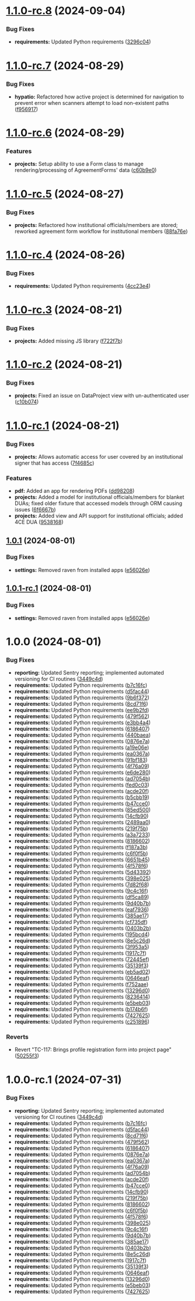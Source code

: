 # [1.1.0-rc.8](https://github.com/hms-dbmi/hypatio-app/compare/v1.1.0-rc.7...v1.1.0-rc.8) (2024-09-04)


### Bug Fixes

* **requirements:** Updated Python requirements ([3296c04](https://github.com/hms-dbmi/hypatio-app/commit/3296c042fe2253343d300597dc54d00b005d9a5c))

# [1.1.0-rc.7](https://github.com/hms-dbmi/hypatio-app/compare/v1.1.0-rc.6...v1.1.0-rc.7) (2024-08-29)


### Bug Fixes

* **hypatio:** Refactored how active project is determined for navigation to prevent error when scanners attempt to load non-existent paths ([f956917](https://github.com/hms-dbmi/hypatio-app/commit/f9569176c7ba7a0232f38b7d5f9d1f4173ad626a))

# [1.1.0-rc.6](https://github.com/hms-dbmi/hypatio-app/compare/v1.1.0-rc.5...v1.1.0-rc.6) (2024-08-29)


### Features

* **projects:** Setup ability to use a Form class to manage rendering/processing of AgreementForms' data ([c60b9e0](https://github.com/hms-dbmi/hypatio-app/commit/c60b9e0208a451f9c0f07c86cec66143c7fe44d4))

# [1.1.0-rc.5](https://github.com/hms-dbmi/hypatio-app/compare/v1.1.0-rc.4...v1.1.0-rc.5) (2024-08-27)


### Bug Fixes

* **projects:** Refactored how institutional officials/members are stored; reworked agreement form workflow for institutional members ([88fa76e](https://github.com/hms-dbmi/hypatio-app/commit/88fa76ef27e5a8254e18d3e52c63c78d0b2f09d5))

# [1.1.0-rc.4](https://github.com/hms-dbmi/hypatio-app/compare/v1.1.0-rc.3...v1.1.0-rc.4) (2024-08-26)


### Bug Fixes

* **requirements:** Updated Python requirements ([4cc23e4](https://github.com/hms-dbmi/hypatio-app/commit/4cc23e48e6bd85d8e72b4c0ab296f5e492e7b8c8))

# [1.1.0-rc.3](https://github.com/hms-dbmi/hypatio-app/compare/v1.1.0-rc.2...v1.1.0-rc.3) (2024-08-21)


### Bug Fixes

* **projects:** Added missing JS library ([f722f7b](https://github.com/hms-dbmi/hypatio-app/commit/f722f7bf0d45a13575e9c91753742daf5dfbe2af))

# [1.1.0-rc.2](https://github.com/hms-dbmi/hypatio-app/compare/v1.1.0-rc.1...v1.1.0-rc.2) (2024-08-21)


### Bug Fixes

* **projects:** Fixed an issue on DataProject view with un-authenticated user ([c10b074](https://github.com/hms-dbmi/hypatio-app/commit/c10b074888b37b30596703549f34a58b6d2f9e82))

# [1.1.0-rc.1](https://github.com/hms-dbmi/hypatio-app/compare/v1.0.1...v1.1.0-rc.1) (2024-08-21)


### Bug Fixes

* **projects:** Allows automatic access for user covered by an institutional signer that has access ([7f4685c](https://github.com/hms-dbmi/hypatio-app/commit/7f4685c877f07d99cd9a230911cf0da745da6f0e))


### Features

* **pdf:** Added an app for rendering PDFs ([dd98208](https://github.com/hms-dbmi/hypatio-app/commit/dd98208d4717265fdf68f2dc6124de20276d994d))
* **projects:** Added a model for institutional officials/members for blanket DUAs; fixed older fixture that accessed models through ORM causing issues ([6f6667b](https://github.com/hms-dbmi/hypatio-app/commit/6f6667be9724b4185ef6a6c596b4969ce2c5966f))
* **projects:** Added view and API support for institutional officials; added 4CE DUA ([9538168](https://github.com/hms-dbmi/hypatio-app/commit/95381687e422e576a2a3f98048daa26dbad75fc8))

## [1.0.1](https://github.com/hms-dbmi/hypatio-app/compare/v1.0.0...v1.0.1) (2024-08-01)


### Bug Fixes

* **settings:** Removed raven from installed apps ([e56026e](https://github.com/hms-dbmi/hypatio-app/commit/e56026eeb56765e9548107f951fef10c2024e1f5))

## [1.0.1-rc.1](https://github.com/hms-dbmi/hypatio-app/compare/v1.0.0...v1.0.1-rc.1) (2024-08-01)


### Bug Fixes

* **settings:** Removed raven from installed apps ([e56026e](https://github.com/hms-dbmi/hypatio-app/commit/e56026eeb56765e9548107f951fef10c2024e1f5))

# 1.0.0 (2024-08-01)


### Bug Fixes

* **reporting:** Updated Sentry reporting; implemented automated versioning for CI routines ([3449c4d](https://github.com/hms-dbmi/hypatio-app/commit/3449c4d6f8f38520542c757070a45ba2781d80da))
* **requirements:** Updated Python requirements ([b7c16fc](https://github.com/hms-dbmi/hypatio-app/commit/b7c16fc9241f46062f6a5ef20b884f73b2188a9c))
* **requirements:** Updated Python requirements ([d5fac44](https://github.com/hms-dbmi/hypatio-app/commit/d5fac449348b4cb924001fae58e71b13a70fd91d))
* **requirements:** Updated Python requirements ([9b6f372](https://github.com/hms-dbmi/hypatio-app/commit/9b6f372c19398c7b3488012de614d31cee1bb83d))
* **requirements:** Updated Python requirements ([8cd71f6](https://github.com/hms-dbmi/hypatio-app/commit/8cd71f6c090157b927ed3cd6d4b31ffa14958fbc))
* **requirements:** Updated Python requirements ([ee9b2fd](https://github.com/hms-dbmi/hypatio-app/commit/ee9b2fd69cda6f2698162e6fa089b26564f335ed))
* **requirements:** Updated Python requirements ([479f562](https://github.com/hms-dbmi/hypatio-app/commit/479f562976aacbc36b1da18c7d008df9c2a4777f))
* **requirements:** Updated Python requirements ([e3bb4a4](https://github.com/hms-dbmi/hypatio-app/commit/e3bb4a4d287c4f1964aa470aa3bc4af4f2f7b70f))
* **requirements:** Updated Python requirements ([6186407](https://github.com/hms-dbmi/hypatio-app/commit/6186407200178a3d7699a57e31330707f379159f))
* **requirements:** Updated Python requirements ([440baea](https://github.com/hms-dbmi/hypatio-app/commit/440baea49a34e5b4b698e2f72b40e1094e25f893))
* **requirements:** Updated Python requirements ([0876e7a](https://github.com/hms-dbmi/hypatio-app/commit/0876e7a2edde9cb84d7f3438f913f5a068a02a86))
* **requirements:** Updated Python requirements ([a19e06e](https://github.com/hms-dbmi/hypatio-app/commit/a19e06e5c7fde82e6473de106693c71ff80d9cb0))
* **requirements:** Updated Python requirements ([ea0367a](https://github.com/hms-dbmi/hypatio-app/commit/ea0367a90f2ce284846c0debc76860b4b031449e))
* **requirements:** Updated Python requirements ([91bf183](https://github.com/hms-dbmi/hypatio-app/commit/91bf1835ba95aea2503fb8dda26ddbff3f44241d))
* **requirements:** Updated Python requirements ([4f76a09](https://github.com/hms-dbmi/hypatio-app/commit/4f76a097b923f04f9ba612f359f5189e4227e32e))
* **requirements:** Updated Python requirements ([e6de280](https://github.com/hms-dbmi/hypatio-app/commit/e6de2800325da9346a82663fdb156e1c49f56816))
* **requirements:** Updated Python requirements ([ad7054b](https://github.com/hms-dbmi/hypatio-app/commit/ad7054b8660cb5f6df44e253c88c3986b1bb9550))
* **requirements:** Updated Python requirements ([fed0c03](https://github.com/hms-dbmi/hypatio-app/commit/fed0c03c83a311d6eaef66df92bb979839d18324))
* **requirements:** Updated Python requirements ([acde20f](https://github.com/hms-dbmi/hypatio-app/commit/acde20ffd6bca00c1903ee97abcbbc6351b02f01))
* **requirements:** Updated Python requirements ([b5cbb19](https://github.com/hms-dbmi/hypatio-app/commit/b5cbb19e8a7567f0bcd85505115e9f5b64128b80))
* **requirements:** Updated Python requirements ([b47cce0](https://github.com/hms-dbmi/hypatio-app/commit/b47cce003cabfd38f87d6a6d51b6549d3cbd7004))
* **requirements:** Updated Python requirements ([85ed500](https://github.com/hms-dbmi/hypatio-app/commit/85ed5009aa2a90e8beac50017b5bb062e67d6ddc))
* **requirements:** Updated Python requirements ([14cfb90](https://github.com/hms-dbmi/hypatio-app/commit/14cfb90f5b94ff7c051a69de6611d837db693df4))
* **requirements:** Updated Python requirements ([2489aa0](https://github.com/hms-dbmi/hypatio-app/commit/2489aa03cd177e78c9148b2f7f5040b4b8fb2560))
* **requirements:** Updated Python requirements ([219f75b](https://github.com/hms-dbmi/hypatio-app/commit/219f75b57a21505b8a873f6e12163ba30ddf065f))
* **requirements:** Updated Python requirements ([a3a7233](https://github.com/hms-dbmi/hypatio-app/commit/a3a723367349f95f744c64f7d3aac1f6b128848b))
* **requirements:** Updated Python requirements ([8186602](https://github.com/hms-dbmi/hypatio-app/commit/8186602cdbfab9ea7e6219396fa27beb69c8ab0d))
* **requirements:** Updated Python requirements ([f187a3b](https://github.com/hms-dbmi/hypatio-app/commit/f187a3b925b43e75a2d8955a195f6b7c733508a8))
* **requirements:** Updated Python requirements ([c6f0f5b](https://github.com/hms-dbmi/hypatio-app/commit/c6f0f5b66be7d0107945f969517b5c7077a80809))
* **requirements:** Updated Python requirements ([6651b45](https://github.com/hms-dbmi/hypatio-app/commit/6651b45c27deb9ba6faa3d70f4415f732359d3a7))
* **requirements:** Updated Python requirements ([4f578f6](https://github.com/hms-dbmi/hypatio-app/commit/4f578f6d8ab1f138e3c841bac1430119ee77b882))
* **requirements:** Updated Python requirements ([5d43392](https://github.com/hms-dbmi/hypatio-app/commit/5d433921ce2b5b0233649a15984feb1c44c25ea9))
* **requirements:** Updated Python requirements ([398e025](https://github.com/hms-dbmi/hypatio-app/commit/398e02523fe629e5fc3f0548bdfe03f2b5564867))
* **requirements:** Updated Python requirements ([7d82f68](https://github.com/hms-dbmi/hypatio-app/commit/7d82f68c142af120adcea414fdf9e198bb5d8bdd))
* **requirements:** Updated Python requirements ([9c4c16f](https://github.com/hms-dbmi/hypatio-app/commit/9c4c16f80fd0b2e74fe840762ab19bbaf9aab2d6))
* **requirements:** Updated Python requirements ([df5ca89](https://github.com/hms-dbmi/hypatio-app/commit/df5ca89ebd3599cb0d0e14cfd9df6afe105639ae))
* **requirements:** Updated Python requirements ([9d40b7b](https://github.com/hms-dbmi/hypatio-app/commit/9d40b7b08aead1d7273da1a891e15dd3c7f51f6d))
* **requirements:** Updated Python requirements ([eaf7936](https://github.com/hms-dbmi/hypatio-app/commit/eaf79363d5eb9a2d099c9584bab7e8b6b69755b5))
* **requirements:** Updated Python requirements ([385ae17](https://github.com/hms-dbmi/hypatio-app/commit/385ae177d171a5e8d2159f94623cceb2157aa089))
* **requirements:** Updated Python requirements ([cf735df](https://github.com/hms-dbmi/hypatio-app/commit/cf735df2fbf5f5747f0c68991f374fce7a36f4a9))
* **requirements:** Updated Python requirements ([0403b2b](https://github.com/hms-dbmi/hypatio-app/commit/0403b2b2224c873a1d4c0a03dc49e91362401dd1))
* **requirements:** Updated Python requirements ([195bcd4](https://github.com/hms-dbmi/hypatio-app/commit/195bcd4fe0f1750bf8f48d1219bd5c9ca0cb60a1))
* **requirements:** Updated Python requirements ([8e5c26d](https://github.com/hms-dbmi/hypatio-app/commit/8e5c26d606765c565c012a94c7d47b8d1dd17404))
* **requirements:** Updated Python requirements ([3f953a5](https://github.com/hms-dbmi/hypatio-app/commit/3f953a540b5883cd9c1c301e1741a72cee4ddaa7))
* **requirements:** Updated Python requirements ([1917c7f](https://github.com/hms-dbmi/hypatio-app/commit/1917c7fea19bf16a38017214e8a22d94f718040f))
* **requirements:** Updated Python requirements ([72445ef](https://github.com/hms-dbmi/hypatio-app/commit/72445ef111302f7fd7fb2fdadaaf5adce65ec189))
* **requirements:** Updated Python requirements ([35139f3](https://github.com/hms-dbmi/hypatio-app/commit/35139f317a607f94baca9b3654af397566d884bd))
* **requirements:** Updated Python requirements ([eb5ad02](https://github.com/hms-dbmi/hypatio-app/commit/eb5ad02e6487c44dd2320fe9e0094f071bcfa0a0))
* **requirements:** Updated Python requirements ([0646eaf](https://github.com/hms-dbmi/hypatio-app/commit/0646eafd196de443ca9933c59ec5f7ee1dc6b031))
* **requirements:** Updated Python requirements ([f752aae](https://github.com/hms-dbmi/hypatio-app/commit/f752aae78a8e9cb0f1fe9372e9fbaee194835e4b))
* **requirements:** Updated Python requirements ([13296d0](https://github.com/hms-dbmi/hypatio-app/commit/13296d0f4546536c343e69f5b387b265232b3845))
* **requirements:** Updated Python requirements ([8236414](https://github.com/hms-dbmi/hypatio-app/commit/823641417276b4f19bce4958bb67808e8ec59831))
* **requirements:** Updated Python requirements ([e5beb03](https://github.com/hms-dbmi/hypatio-app/commit/e5beb037968ce8e824723ef406116cfe6795f273))
* **requirements:** Updated Python requirements ([b174b6f](https://github.com/hms-dbmi/hypatio-app/commit/b174b6f65370bb67334a5c9dea4a4949484b84a6))
* **requirements:** Updated Python requirements ([7427625](https://github.com/hms-dbmi/hypatio-app/commit/7427625cd1d181781195735428b8388834c2488d))
* **requirements:** Updated Python requirements ([c251896](https://github.com/hms-dbmi/hypatio-app/commit/c2518967ea6525eb7f16e463a1cf2f92021eab6b))


### Reverts

* Revert "TC-117: Brings profile registration form into project page" ([50255f3](https://github.com/hms-dbmi/hypatio-app/commit/50255f3fddf40d50f34ebc32bec591f1e840f551))

# 1.0.0-rc.1 (2024-07-31)


### Bug Fixes

* **reporting:** Updated Sentry reporting; implemented automated versioning for CI routines ([3449c4d](https://github.com/hms-dbmi/hypatio-app/commit/3449c4d6f8f38520542c757070a45ba2781d80da))
* **requirements:** Updated Python requirements ([b7c16fc](https://github.com/hms-dbmi/hypatio-app/commit/b7c16fc9241f46062f6a5ef20b884f73b2188a9c))
* **requirements:** Updated Python requirements ([d5fac44](https://github.com/hms-dbmi/hypatio-app/commit/d5fac449348b4cb924001fae58e71b13a70fd91d))
* **requirements:** Updated Python requirements ([8cd71f6](https://github.com/hms-dbmi/hypatio-app/commit/8cd71f6c090157b927ed3cd6d4b31ffa14958fbc))
* **requirements:** Updated Python requirements ([479f562](https://github.com/hms-dbmi/hypatio-app/commit/479f562976aacbc36b1da18c7d008df9c2a4777f))
* **requirements:** Updated Python requirements ([6186407](https://github.com/hms-dbmi/hypatio-app/commit/6186407200178a3d7699a57e31330707f379159f))
* **requirements:** Updated Python requirements ([0876e7a](https://github.com/hms-dbmi/hypatio-app/commit/0876e7a2edde9cb84d7f3438f913f5a068a02a86))
* **requirements:** Updated Python requirements ([ea0367a](https://github.com/hms-dbmi/hypatio-app/commit/ea0367a90f2ce284846c0debc76860b4b031449e))
* **requirements:** Updated Python requirements ([4f76a09](https://github.com/hms-dbmi/hypatio-app/commit/4f76a097b923f04f9ba612f359f5189e4227e32e))
* **requirements:** Updated Python requirements ([ad7054b](https://github.com/hms-dbmi/hypatio-app/commit/ad7054b8660cb5f6df44e253c88c3986b1bb9550))
* **requirements:** Updated Python requirements ([acde20f](https://github.com/hms-dbmi/hypatio-app/commit/acde20ffd6bca00c1903ee97abcbbc6351b02f01))
* **requirements:** Updated Python requirements ([b47cce0](https://github.com/hms-dbmi/hypatio-app/commit/b47cce003cabfd38f87d6a6d51b6549d3cbd7004))
* **requirements:** Updated Python requirements ([14cfb90](https://github.com/hms-dbmi/hypatio-app/commit/14cfb90f5b94ff7c051a69de6611d837db693df4))
* **requirements:** Updated Python requirements ([219f75b](https://github.com/hms-dbmi/hypatio-app/commit/219f75b57a21505b8a873f6e12163ba30ddf065f))
* **requirements:** Updated Python requirements ([8186602](https://github.com/hms-dbmi/hypatio-app/commit/8186602cdbfab9ea7e6219396fa27beb69c8ab0d))
* **requirements:** Updated Python requirements ([c6f0f5b](https://github.com/hms-dbmi/hypatio-app/commit/c6f0f5b66be7d0107945f969517b5c7077a80809))
* **requirements:** Updated Python requirements ([4f578f6](https://github.com/hms-dbmi/hypatio-app/commit/4f578f6d8ab1f138e3c841bac1430119ee77b882))
* **requirements:** Updated Python requirements ([398e025](https://github.com/hms-dbmi/hypatio-app/commit/398e02523fe629e5fc3f0548bdfe03f2b5564867))
* **requirements:** Updated Python requirements ([9c4c16f](https://github.com/hms-dbmi/hypatio-app/commit/9c4c16f80fd0b2e74fe840762ab19bbaf9aab2d6))
* **requirements:** Updated Python requirements ([9d40b7b](https://github.com/hms-dbmi/hypatio-app/commit/9d40b7b08aead1d7273da1a891e15dd3c7f51f6d))
* **requirements:** Updated Python requirements ([385ae17](https://github.com/hms-dbmi/hypatio-app/commit/385ae177d171a5e8d2159f94623cceb2157aa089))
* **requirements:** Updated Python requirements ([0403b2b](https://github.com/hms-dbmi/hypatio-app/commit/0403b2b2224c873a1d4c0a03dc49e91362401dd1))
* **requirements:** Updated Python requirements ([8e5c26d](https://github.com/hms-dbmi/hypatio-app/commit/8e5c26d606765c565c012a94c7d47b8d1dd17404))
* **requirements:** Updated Python requirements ([1917c7f](https://github.com/hms-dbmi/hypatio-app/commit/1917c7fea19bf16a38017214e8a22d94f718040f))
* **requirements:** Updated Python requirements ([35139f3](https://github.com/hms-dbmi/hypatio-app/commit/35139f317a607f94baca9b3654af397566d884bd))
* **requirements:** Updated Python requirements ([0646eaf](https://github.com/hms-dbmi/hypatio-app/commit/0646eafd196de443ca9933c59ec5f7ee1dc6b031))
* **requirements:** Updated Python requirements ([13296d0](https://github.com/hms-dbmi/hypatio-app/commit/13296d0f4546536c343e69f5b387b265232b3845))
* **requirements:** Updated Python requirements ([e5beb03](https://github.com/hms-dbmi/hypatio-app/commit/e5beb037968ce8e824723ef406116cfe6795f273))
* **requirements:** Updated Python requirements ([7427625](https://github.com/hms-dbmi/hypatio-app/commit/7427625cd1d181781195735428b8388834c2488d))
